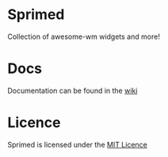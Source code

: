 # Sprimed

Collection of awesome-wm widgets and more!

# Docs

Documentation can be found in the [wiki](https://github.com/nils-degroot/sprimed/wiki)

# Licence

Sprimed is licensed under the [MIT Licence](https://mit-license.org/)
